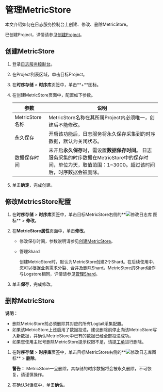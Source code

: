 # 管理MetricStore

本文介绍如何在日志服务控制台上创建、修改、删除MetricStore。

已创建Project，详情请参见[创建Project](/cn.zh-CN/准备工作/管理Project.md)。

## 创建MetricStore

1.  登录[日志服务控制台](https://sls.console.aliyun.com)。

2.  在Project列表区域，单击目标Project。

3.  在**时序存储** \> **时序库**页签中，单击**+**图标。

4.  在创建MetricStore页面中，配置如下参数。

    |参数|说明|
    |--|--|
    |MetricStore名称|MetricStore名称在其所属Project内必须唯一，创建后不能修改。|
    |永久保存|开启该功能后，日志服务将永久保存采集到的时序数据，默认为关闭状态。|
    |数据保存时间|未开启**永久保存**时，需设置**数据保存时间**。 日志服务采集的时序数据在MetricStore中的保存时间，单位为天，取值范围：1~3000。超过该时间后，时序数据会被删除。 |

5.  单击**确定**，完成创建。


## 修改MetricsStore配置

1.  在**时序存储** \> **时序库**页签中，单击目标MetricStore右侧的**![修改日志库](https://static-aliyun-doc.oss-accelerate.aliyuncs.com/assets/img/zh-CN/0478559951/p52318.png) 图标** \> **修改**。

2.  在**MetricStore属性**页面中，单击**修改**。

    -   修改保存时间，参数说明请参见[创建MetricStore](#section_8ju_apk_egg)。
    -   管理Shard

        创建MetricStore时，默认为MetricStore创建2个Shard。在后续使用中，您可以根据业务需求分裂、合并及删除Shard。MetricStore的Shard操作与Logstore相同，详情请参见[管理Shard](/cn.zh-CN/准备工作/管理Shard.md)。

3.  单击**保存**，完成修改。


## 删除MetricStore

**说明：**

-   删除MetricStore前必须删除其对应的所有Logtail采集配置。
-   如果该MetricStore上还启用了数据投递，建议删除前停止向该MetricStore写入新数据，并确认MetricStore中已有的数据已经全部投递成功。
-   如果您使用主账号删除MetricStore提示权限不足，请提[工单](https://selfservice.console.aliyun.com/ticket/category/sls/today)进行删除。

1.  在**时序存储** \> **时序库**页签中，单击目标MetricStore右侧的**![修改日志库](https://static-aliyun-doc.oss-accelerate.aliyuncs.com/assets/img/zh-CN/0478559951/p52318.png)图标** \> **删除**。

    **警告：** MetricStore一旦删除，其存储的时序数据将会被永久删除，不可恢复，请谨慎操作。

2.  在确认对话框中，单击**确认**。



